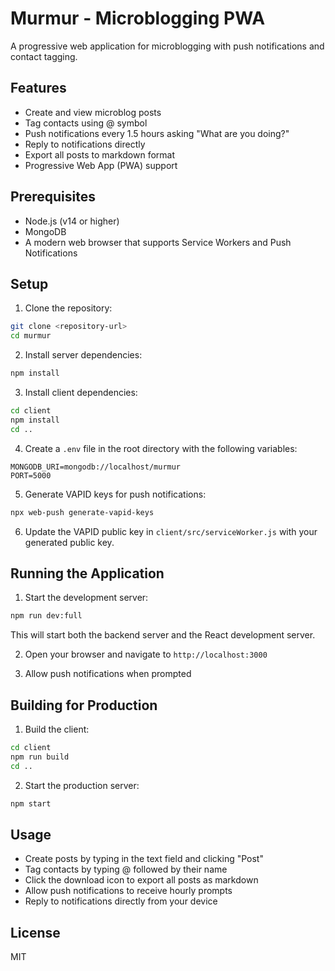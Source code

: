# Murmur - Microblogging PWA

A progressive web application for microblogging with push notifications and contact tagging.

## Features

- Create and view microblog posts
- Tag contacts using @ symbol
- Push notifications every 1.5 hours asking "What are you doing?"
- Reply to notifications directly
- Export all posts to markdown format
- Progressive Web App (PWA) support

## Prerequisites

- Node.js (v14 or higher)
- MongoDB
- A modern web browser that supports Service Workers and Push Notifications

## Setup

1. Clone the repository:

```bash
git clone <repository-url>
cd murmur
```

2. Install server dependencies:

```bash
npm install
```

3. Install client dependencies:

```bash
cd client
npm install
cd ..
```

4. Create a `.env` file in the root directory with the following variables:

```
MONGODB_URI=mongodb://localhost/murmur
PORT=5000
```

5. Generate VAPID keys for push notifications:

```bash
npx web-push generate-vapid-keys
```

6. Update the VAPID public key in `client/src/serviceWorker.js` with your generated public key.

## Running the Application

1. Start the development server:

```bash
npm run dev:full
```

This will start both the backend server and the React development server.

2. Open your browser and navigate to `http://localhost:3000`

3. Allow push notifications when prompted

## Building for Production

1. Build the client:

```bash
cd client
npm run build
cd ..
```

2. Start the production server:

```bash
npm start
```

## Usage

- Create posts by typing in the text field and clicking "Post"
- Tag contacts by typing @ followed by their name
- Click the download icon to export all posts as markdown
- Allow push notifications to receive hourly prompts
- Reply to notifications directly from your device

## License

MIT
